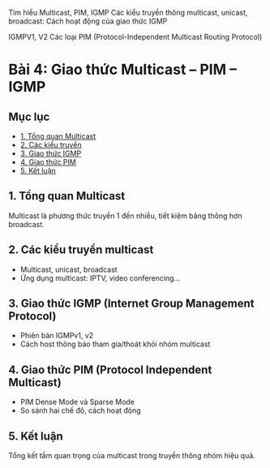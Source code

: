 Tìm hiểu Multicast, PIM, IGMP
Các kiểu truyền thông multicast, unicast, broadcast:
Cách hoạt động của giao thức IGMP

IGMPV1, V2
Các loại PIM (Protocol-Independent Multicast Routing Protocol)

# Bài 4: Giao thức Multicast – PIM – IGMP

## Mục lục

- [1. Tổng quan Multicast](#1-tổng-quan-multicast)
- [2. Các kiểu truyền](#2-các-kiểu-truyền)
- [3. Giao thức IGMP](#3-giao-thức-igmp)
- [4. Giao thức PIM](#4-giao-thức-pim)
- [5. Kết luận](#5-kết-luận)

## 1. Tổng quan Multicast

Multicast là phương thức truyền 1 đến nhiều, tiết kiệm băng thông hơn broadcast.

## 2. Các kiểu truyền multicast

- Multicast, unicast, broadcast
- Ứng dụng multicast: IPTV, video conferencing...

## 3. Giao thức IGMP (Internet Group Management Protocol)

- Phiên bản IGMPv1, v2
- Cách host thông báo tham gia/thoát khỏi nhóm multicast

## 4. Giao thức PIM (Protocol Independent Multicast)

- PIM Dense Mode và Sparse Mode
- So sánh hai chế độ, cách hoạt động

## 5. Kết luận

Tổng kết tầm quan trọng của multicast trong truyền thông nhóm hiệu quả.
